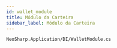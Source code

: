 ```yaml
---
id: wallet_module
title: Módulo da Carteira
sidebar_label: Módulo da Carteira
---
```


```
NeoSharp.Application/DI/WalletModule.cs
```

